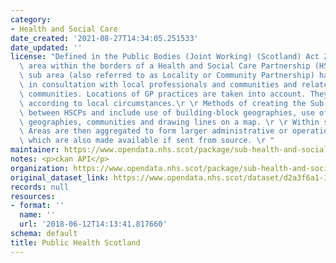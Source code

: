 ```yaml
---
category:
- Health and Social Care
date_created: '2021-08-27T14:34:05.251533'
date_updated: ''
license: "Defined in the Public Bodies (Joint Working) (Scotland) Act 2014 as a smaller\
  \ area within the borders of a Health and Social Care Partnership (HSCP).\r \r Each\
  \ sub area (also referred to as Locality or Community Partnership) has been agreed\
  \ in consultation with local professionals and communities and relates to natural\
  \ communities. Locations of GP practices are taken into account. They vary in size\
  \ according to local circumstances.\r \r Methods of creating the Sub Areas vary\
  \ between HSCPs and include use of building-block geographies, use of best-fit building-block\
  \ geographies, communities and drawing lines on a map. \r \r Within some HSCP Sub\
  \ Areas are then aggregated to form larger administrative or operational geographies,\
  \ which are also made available if sent from source. \r "
maintainer: https://www.opendata.nhs.scot/package/sub-health-and-social-care-partnership-areas
notes: <p>ckan API</p>
organization: https://www.opendata.nhs.scot/package/sub-health-and-social-care-partnership-areas
original_dataset_link: https://www.opendata.nhs.scot/dataset/d2a3f6a1-10d3-4210-afb1-2c4845afdc2f/resource/f8d2c4f7-d420-4c57-a15f-2d5fc80a75b2/download/western-isles-hscp-areas.csv
records: null
resources:
- format: ''
  name: ''
  url: '2018-06-12T14:13:41.817660'
schema: default
title: Public Health Scotland
---
```

